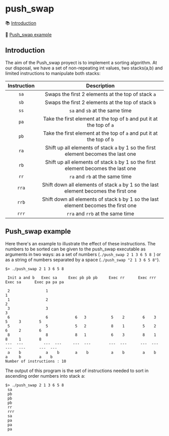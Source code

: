 # push_swap

:books: [Introduction](#introduction)

:bookmark_tabs: [Push_swap example](#push_swap-example)
 
<!--- :world_map: [Concept map](#concept-map)

:collision: [My sorting algorithm](#my-sorting-algorithm)
 
:footprints: [Step by step](#step-by-step) -->

## Introduction
The aim of the Push_swap proyect is to implement a sorting algorithm. At our disposal, we have a set of non-repeating int values, two stacks(a,b) and limited instructions to manipulate 
both stacks:

| Instruction | Description |
| :---------: | :---------: |
| ``sa`` | Swaps the first 2 elements at the top of stack ``a`` |
| ``sb`` | Swaps the first 2 elements at the top of stack ``b`` |
| ``ss`` | ``sa`` and ``sb`` at the same time |
| ``pa`` | Take the first element at the top of ``b`` and put it at the top of ``a`` |
| ``pb`` |  Take the first element at the top of ``a`` and put it at the top of ``b`` |
| ``ra`` | Shift up all elements of stack ``a`` by 1 so the first element becomes the last one |
| ``rb`` | Shift up all elements of stack ``b`` by 1 so the first element becomes the last one |
| ``rr`` | ``ra`` and ``rb`` at the same time |
| ``rra`` | Shift down all elements of stack ``a`` by 1 so the last element becomes the first one |
| ``rrb`` | Shift down all elements of stack ``b`` by 1 so the last element becomes the first one |
| ``rrr`` | ``rra`` and ``rrb`` at the same time |

## Push_swap example
Here there's an example to illustrate the effect of these instructions. The numbers to be sorted can be given to the push_swap executable as arguments in two ways: as a set
of numbers (``./push_swap 2 1 3 6 5 8 ``) or as a string of numbers separated by a space (``./push_swap "2 1 3 6 5 8"``).
```
$> ./push_swap 2 1 3 6 5 8
 
 Init a and b   Exec sa     Exec pb pb pb     Exec rr      Exec rrr       Exec sa      Exec pa pa pa
 
 2                1                                                                       1
 1                2                                                                       2
 3                3                                                                       3
 6                6            6   3           5    2        6    3        5     3        5
 5                5            5   2           8    1        5    2        6     2        6
 8                8            8   1           6    3        8    1        8     1        8
---  ---         ---  ---     ---  ---        ---  ---      ---  ---      ---   ---      ---  ---
 a    b           a    b       a    b          a    b        a    b        a     b        a    b
Number of instructions : 10
```
The output of this program is the set of instructions needed to sort in ascending order numbers into stack a:
```
$> ./push_swap 2 1 3 6 5 8
 sa
 pb
 pb
 pb
 rr
 rrr
 sa
 pa
 pa
 pa
```

